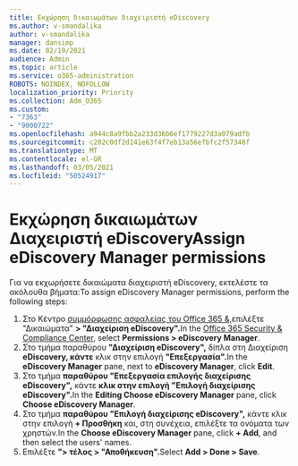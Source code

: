 ```yaml
---
title: Εκχώρηση δικαιωμάτων διαχειριστή eDiscovery
ms.author: v-smandalika
author: v-smandalika
manager: dansimp
ms.date: 02/19/2021
audience: Admin
ms.topic: article
ms.service: o365-administration
ROBOTS: NOINDEX, NOFOLLOW
localization_priority: Priority
ms.collection: Adm_O365
ms.custom:
- "7363"
- "9000722"
ms.openlocfilehash: a944c8a9fbb2a233d36b6ef1779227d3a079adfb
ms.sourcegitcommit: c202c0df2d141e63f4f7eb13a56efbfc2f57348f
ms.translationtype: MT
ms.contentlocale: el-GR
ms.lasthandoff: 03/05/2021
ms.locfileid: "50524917"
---
```

# <a name="assign-ediscovery-manager-permissions"></a><span data-ttu-id="5fc8a-102">Εκχώρηση δικαιωμάτων Διαχειριστή eDiscovery</span><span class="sxs-lookup"><span data-stu-id="5fc8a-102">Assign eDiscovery Manager permissions</span></span>

<span data-ttu-id="5fc8a-103">Για να εκχωρήσετε δικαιώματα διαχειριστή eDiscovery, εκτελέστε τα ακόλουθα βήματα:</span><span class="sxs-lookup"><span data-stu-id="5fc8a-103">To assign eDiscovery Manager permissions, perform the following steps:</span></span>

1. <span data-ttu-id="5fc8a-104">Στο Κέντρο [συμμόρφωσης ασφαλείας του Office 365 &,](https://sip.protection.office.com/)επιλέξτε "Δικαιώματα" **> "Διαχείριση eDiscovery".**</span><span class="sxs-lookup"><span data-stu-id="5fc8a-104">In the [Office 365 Security & Compliance Center](https://sip.protection.office.com/), select **Permissions > eDiscovery Manager**.</span></span>
2. <span data-ttu-id="5fc8a-105">Στο τμήμα παραθύρου **"Διαχείριση eDiscovery",** δίπλα στη Διαχείριση **eDiscovery, κάντε** κλικ στην επιλογή **"Επεξεργασία".**</span><span class="sxs-lookup"><span data-stu-id="5fc8a-105">In the **eDiscovery Manager** pane, next to **eDiscovery Manager**, click **Edit**.</span></span>
3. <span data-ttu-id="5fc8a-106">Στο τμήμα **παραθύρου "Επεξεργασία επιλογής διαχείρισης eDiscovery",** κάντε **κλικ στην επιλογή "Επιλογή διαχείρισης eDiscovery".**</span><span class="sxs-lookup"><span data-stu-id="5fc8a-106">In the **Editing Choose eDiscovery Manager** pane, click **Choose eDiscovery Manager**.</span></span>
4. <span data-ttu-id="5fc8a-107">Στο τμήμα **παραθύρου "Επιλογή διαχείρισης eDiscovery",** κάντε κλικ στην επιλογή **+ Προσθήκη** και, στη συνέχεια, επιλέξτε τα ονόματα των χρηστών.</span><span class="sxs-lookup"><span data-stu-id="5fc8a-107">In the **Choose eDiscovery Manager** pane, click **+ Add**, and then select the users' names.</span></span>
5. <span data-ttu-id="5fc8a-108">Επιλέξτε **"> τέλος > "Αποθήκευση".**</span><span class="sxs-lookup"><span data-stu-id="5fc8a-108">Select **Add > Done > Save**.</span></span>